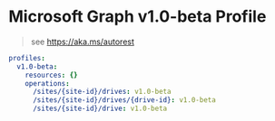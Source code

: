 # Microsoft Graph v1.0-beta Profile

> see https://aka.ms/autorest

``` yaml
profiles:
  v1.0-beta:
    resources: {}
    operations:
      /sites/{site-id}/drives: v1.0-beta
      /sites/{site-id}/drives/{drive-id}: v1.0-beta
      /sites/{site-id}/drive: v1.0-beta

```
